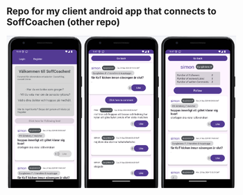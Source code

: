 ## Repo for my client android app that connects to SoffCoachen (other repo)


<div style="display: flex; justify-content: space-between;">
    <img src="screenshot_frontpage_android.png" alt="Title" style="width: 35%;">
    <img src="screenshot_frontpage_android2.png" alt="Title" style="width: 35%;">
    <img src="screenshot_frontpage_android3.png" alt="Title" style="width: 35%;">
</div>
